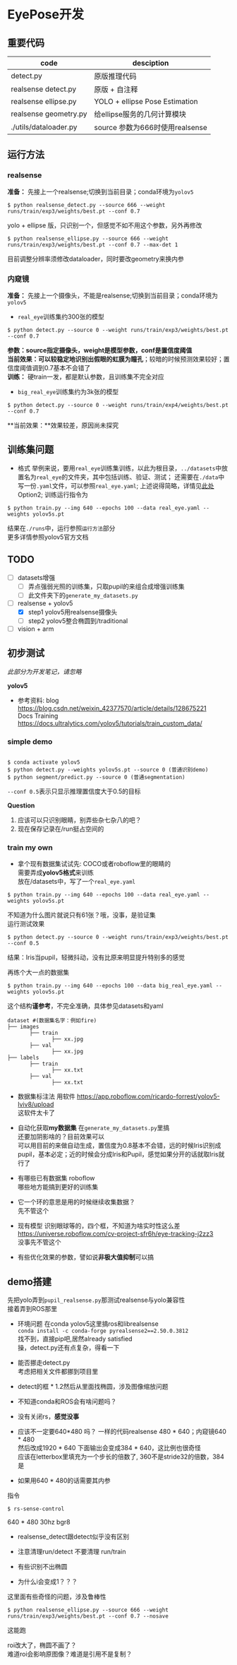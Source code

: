 # EyePose开发 #

## 重要代码 ##

code | desciption
---- | --------
detect.py | 原版推理代码
realsense detect.py | 原版 + 自注释
realsense ellipse.py| YOLO + ellipse Pose Estimation
realsense geometry.py| 给ellipse服务的几何计算模块
./utils/dataloader.py| source 参数为666时使用realsense


## 运行方法 ##

### realsense ###

**准备：** 先接上一个realsense;切换到当前目录；conda环境为`yolov5`  

```shell
$ python realsense_detect.py --source 666 --weight runs/train/exp3/weights/best.pt --conf 0.7
```

yolo + ellipse 版，只识别一个，但感觉不如不用这个参数，另外再修改  
```shell
$ python realsense_ellipse.py --source 666 --weight runs/train/exp3/weights/best.pt --conf 0.7 --max-det 1
```

目前调整分辨率须修改dataloader，同时要改geometry来换内参  

### 内窥镜 ###

**准备：** 先接上一个摄像头，不能是realsense;切换到当前目录；conda环境为`yolov5`  

- `real_eye`训练集约300张的模型
```shell
$ python detect.py --source 0 --weight runs/train/exp3/weights/best.pt --conf 0.7
```
**参数：**source指定摄像头，weight是模型参数，conf是置信度阈值   
**当前效果：**可以较稳定地识别出假眼的**虹膜**为**瞳孔**；较暗的时候预测效果较好；置信度阈值调到0.7基本不会错了  
**训练：** 硬train一发，都是默认参数，且训练集不完全对应    

- `big_real_eye`训练集约为3k张的模型
```shell
$ python detect.py --source 0 --weight runs/train/exp4/weights/best.pt --conf 0.7
```
**当前效果：**效果较差，原因尚未探究  

## 训练集问题 ##
- 格式
举例来说，要用`real_eye`训练集训练，以此为根目录，`../datasets`中放置名为`real_eye`的文件夹，其中包括训练、验证、测试；
还需要在`./data`中写一份`.yaml`文件，可以参照`real_eye.yaml`;
上述说得简略，详情见[此处](https://docs.ultralytics.com/yolov5/tutorials/train_custom_data/#23-organize-directories)Option2;
训练运行指令为  
```shell
$ python train.py --img 640 --epochs 100 --data real_eye.yaml --weights yolov5s.pt
```
结果在`./runs`中，运行参照`运行方法`部分  
更多详情参照yolov5官方文档

## TODO ##

- [ ] datasets增强
  - [ ] 弄点强弱光照的训练集，只取pupil的来组合成增强训练集
  - [ ] 此文件夹下的`generate_my_datasets.py`  
- [ ] realsense + yolov5
  - [x] step1 yolov5用realsense摄像头
  - [ ] step2 yolov5整合椭圆到/traditional 
- [ ] vision + arm

## 初步测试 ##
*此部分为开发笔记，请忽略*   

**yolov5**  
- 参考资料:
blog https://blog.csdn.net/weixin_42377570/article/details/128675221  
Docs Training  https://docs.ultralytics.com/yolov5/tutorials/train_custom_data/  

### simple demo ###

```shell

$ conda activate yolov5 
$ python detect.py --weights yolov5s.pt --source 0 (普通识别demo)
$ python segment/predict.py --source 0 (普通segmentation)

```

`--conf 0.5`表示只显示推理置信度大于0.5的目标  

**Question**  
1. 应该可以只识别眼睛，别弄些杂七杂八的吧？    
2. 现在保存记录在/run挺占空间的

### train my own ###

- 拿个现有数据集试试先: COCO或者roboflow里的眼睛的     
需要弄成**yolov5格式**来训练   
放在/datasets中，写了一个`real_eye.yaml`  
```shell
$ python train.py --img 640 --epochs 100 --data real_eye.yaml --weights yolov5s.pt
```
不知道为什么图片就说只有61张？哦，没事，是验证集    
运行测试效果  
```shell
$ python detect.py --source 0 --weight runs/train/exp3/weights/best.pt --conf 0.5
```
结果：Iris当pupil，轻微抖动，没有比原来明显提升特别多的感觉  

再练个大一点的数据集  
```shell
$ python train.py --img 640 --epochs 100 --data big_real_eye.yaml --weights yolov5s.pt
```

这个结构**谨参考**，不完全准确，具体参见datasets和yaml  
```
dataset #(数据集名字：例如fire) 
├── images      
       ├── train          
              ├── xx.jpg     
       ├── val         
              ├── xx.jpg 
├── labels      
       ├── train          
              ├── xx.txt     
       ├── val         
              ├── xx.txt
```

- 数据集标注法
用软件  https://app.roboflow.com/ricardo-forrest/yolov5-lviv8/upload  
这软件太卡了  

- 自动化获取**my数据集**
在`generate_my_datasets.py`里搞    
还要加阴影啥的？目前效果可以    
可以用目前的来做自动生成，置信度为0.8基本不会错，远的时候Iris识别成pupil，基本必定；近的时候会分成Iris和Pupil，感觉如果分开的话就取Iris就行了  

- 有哪些已有数据集
roboflow  
哪些地方能搞到更好的训练集  


- 它一个环的意思是用的时候继续收集数据？  
先不管这个

- 现有模型
识别眼球等的，四个框，不知道为啥实时性这么差  https://universe.roboflow.com/cv-project-sfr6h/eye-tracking-j2zz3  
没事先不管这个  

- 有些优化效果的参数，譬如说**非极大值抑制**可以搞  


## demo搭建 ##

先把yolo弄到`pupil_realsense.py`那测试realsense与yolo兼容性  
接着弄到ROS那里  

- 环境问题
在conda yolov5这里搞ros和librealsense      
`conda install -c conda-forge pyrealsense2==2.50.0.3812`  
找不到，直接pip吧,居然already satisfied   
操，detect.py还有点复杂，得看一下    

- 能否挪走detect.py  
考虑把相关文件都挪到项目里  

- detect的框 * 1.2然后从里面找椭圆，涉及图像缩放问题    


- 不知道conda和ROS会有啥问题吗？  


- 没有关闭rs，**感觉没事**     


- 应该不一定要640*480 吗？
一样的代码realsense 480 * 640；内窥镜640 * 480    
然后改成1920 * 640 下面输出会变成384 * 640，这比例也很奇怪  
应该在letterbox里填充为一个步长的倍数了, 360不是stride32的倍数，384是     


- 如果用640 * 480的话需要其内参  

指令
```shell
$ rs-sense-control
```
640 * 480 30hz bgr8  

- realsense_detect跟detect似乎没有区别  

- 注意清理run/detect 不要清理 run/train  
- 有些识别不出椭圆

- 为什么i会变成1？？？

这里面有些奇怪的问题，涉及鲁棒性  
```shell
$ python realsense_ellipse.py --source 666 --weight runs/train/exp3/weights/best.pt --conf 0.7 --nosave
```
这能跑  

roi改大了，椭圆不画了？  
难道roi会影响原图像？难道是引用不是复制？  